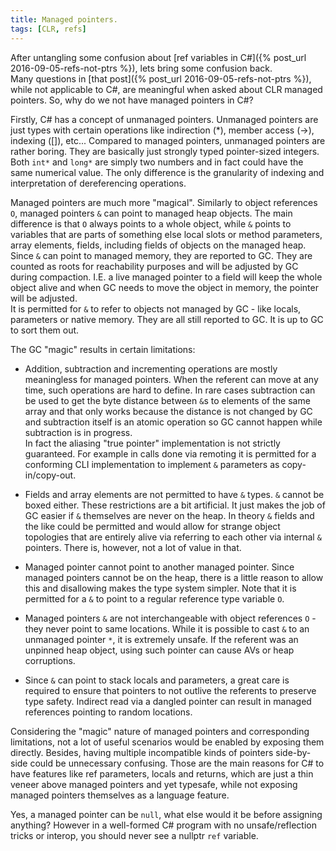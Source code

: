 ```yaml
---
title: Managed pointers.
tags: [CLR, refs]
---
```

After untangling some confusion about [ref variables in C#]({% post_url 2016-09-05-refs-not-ptrs %}), lets bring some confusion back.  
Many questions in [that post]({% post_url 2016-09-05-refs-not-ptrs %}), while not applicable to C#, are meaningful when asked about CLR managed pointers. So, why do we not have managed pointers in C#?

Firstly, C# has a concept of unmanaged pointers. Unmanaged pointers are just types with certain operations like indirection (*), member access (->), indexing ([]), etc...
Compared to managed pointers, unmanaged pointers are rather boring. They are basically just strongly typed pointer-sized integers. Both ```int*``` and ```long*``` are simply two numbers and in fact could have the same numerical value. The only difference is the granularity of indexing and interpretation of dereferencing operations.

Managed pointers are much more "magical". Similarly to object references ```O```, managed pointers ```&``` can point to managed heap objects. The main difference is that ```O``` always points to a whole object, while ```&``` points to variables that are parts of something else local slots or method parameters, array elements, fields, including fields of objects on the managed heap.
Since ```&``` can point to managed memory, they are reported to GC. They are counted as roots for reachability purposes and will be adjusted by GC during compaction. I.E. a live managed pointer to a field will keep the whole object alive and when GC needs to move the object in memory, the pointer will be adjusted.  
It is permitted for ```&``` to refer to objects not managed by GC - like locals, parameters or native memory. They are all still reported to GC. It is up to GC to sort them out.

The GC "magic" results in certain limitations:  

* Addition, subtraction and incrementing operations are mostly meaningless for managed pointers. When the referent can move at any time, such operations are hard to define. In rare cases subtraction can be used to get the byte distance between ```&```s to elements of the same array and that only works because the distance is not changed by GC and subtraction itself is an atomic operation so GC cannot happen while subtraction is in progress.    
In fact the aliasing "true pointer" implementation is not strictly guaranteed. For example in calls done via remoting it is permitted for a conforming CLI implementation to implement ```&``` parameters as copy-in/copy-out.

* Fields and array elements are not permitted to have ```&``` types. ```&``` cannot be boxed either.
These restrictions are a bit artificial. It just makes the job of GC easier if ```&``` themselves are never on the heap. In theory ```&``` fields and the like could be permitted and would allow for strange object topologies that are entirely alive via referring to each other via internal ```&``` pointers. There is, however, not a lot of value in that.

* Managed pointer cannot point to another managed pointer. Since managed pointers cannot be on the heap, there is a little reason to allow this and disallowing makes the type system simpler. Note that it is permitted for a ```&``` to point to a regular reference type variable ```O```.

* Managed pointers ```&``` are not interchangeable with object references ```O``` - they never point to same locations. While it is possible to cast ```&``` to an unmanaged pointer ```*```, it is extremely unsafe. If the referent was an unpinned heap object, using such pointer can cause AVs or heap corruptions.

* Since ```&``` can point to stack locals and parameters, a great care is required to ensure that pointers to not outlive the referents to preserve type safety. Indirect read via a dangled pointer can result in managed references pointing to random locations.  

Considering the "magic" nature of managed pointers and corresponding limitations, not a lot of useful scenarios would be enabled by exposing them directly. Besides, having multiple incompatible kinds of pointers side-by-side could be unnecessary confusing. Those are the main reasons for C# to have features like ref parameters, locals and returns, which are just a thin veneer above managed pointers and yet typesafe, while not exposing managed pointers themselves as a language feature.

Yes, a managed pointer can be ```null```, what else would it be before assigning anything? However in a well-formed C# program with no unsafe/reflection tricks or interop, you should never see a nullptr ```ref``` variable.
